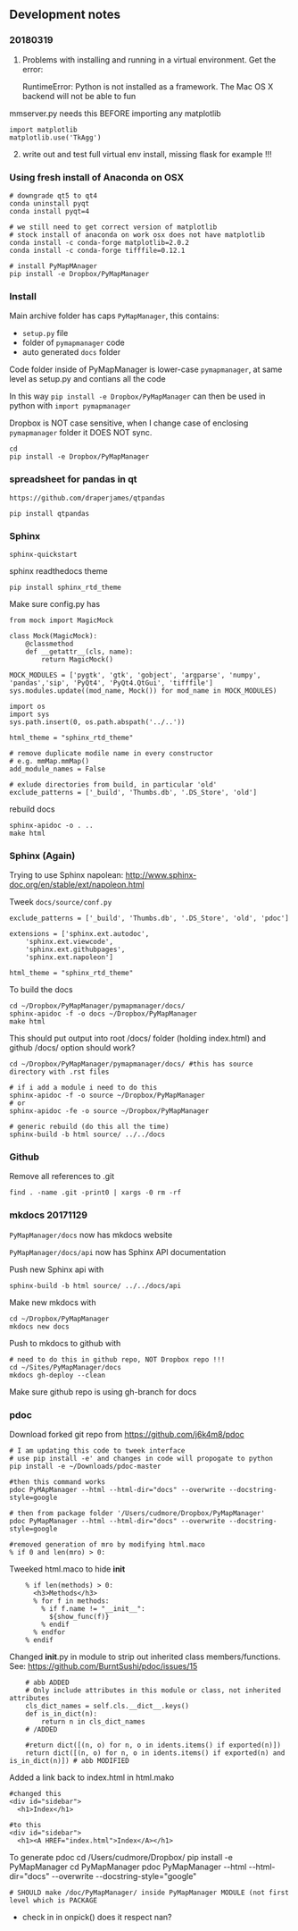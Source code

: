 ## Development notes

### 20180319

1) Problems with installing and running in a virtual environment. Get the error:

	RuntimeError: Python is not installed as a framework. The Mac OS X backend will not be able to fun
	
mmserver.py needs this BEFORE importing any matplotlib

	import matplotlib
	matplotlib.use('TkAgg')

2) write out and test full virtual env install, missing flask for example !!!

### Using fresh install of Anaconda on OSX

    # downgrade qt5 to qt4
    conda uninstall pyqt
    conda install pyqt=4

    # we still need to get correct version of matplotlib
    # stock install of anaconda on work osx does not have matplotlib
    conda install -c conda-forge matplotlib=2.0.2
    conda install -c conda-forge tifffile=0.12.1

    # install PyMapMAnager
    pip install -e Dropbox/PyMapManager

### Install

Main archive folder has caps `PyMapManager`, this contains:

 - `setup.py` file
 - folder of `pymapmanager` code
 - auto generated `docs` folder

Code folder inside of PyMapManager is lower-case `pymapmanager`, at same level as setup.py and contians all the code

In this way `pip install -e Dropbox/PyMapManager` can then be used in python with `import pymapmanager`

Dropbox is NOT case sensitive, when I change case of enclosing `pymapmanager` folder it DOES NOT sync.

	cd
	pip install -e Dropbox/PyMapManager
	

### spreadsheet for pandas in qt

    https://github.com/draperjames/qtpandas

    pip install qtpandas

### Sphinx

    sphinx-quickstart
    
sphinx readthedocs theme

    pip install sphinx_rtd_theme

Make sure config.py has
    
    from mock import MagicMock
    
    class Mock(MagicMock):
        @classmethod
        def __getattr__(cls, name):
            return MagicMock()
    
    MOCK_MODULES = ['pygtk', 'gtk', 'gobject', 'argparse', 'numpy', 'pandas','sip', 'PyQt4', 'PyQt4.QtGui', 'tifffile']
    sys.modules.update((mod_name, Mock()) for mod_name in MOCK_MODULES)
    
    import os
    import sys
    sys.path.insert(0, os.path.abspath('../..'))

    html_theme = "sphinx_rtd_theme"

    # remove duplicate modile name in every constructor
    # e.g. mmMap.mmMap()
    add_module_names = False

    # exlude directories from build, in particular 'old'
    exclude_patterns = ['_build', 'Thumbs.db', '.DS_Store', 'old']

rebuild docs

    sphinx-apidoc -o . ..
    make html

### Sphinx (Again)

Trying to use Sphinx napolean: http://www.sphinx-doc.org/en/stable/ext/napoleon.html

Tweek `docs/source/conf.py`

    exclude_patterns = ['_build', 'Thumbs.db', '.DS_Store', 'old', 'pdoc']

    extensions = ['sphinx.ext.autodoc',
        'sphinx.ext.viewcode',
        'sphinx.ext.githubpages',
        'sphinx.ext.napoleon']

    html_theme = "sphinx_rtd_theme"

To build the docs

    cd ~/Dropbox/PyMapManager/pymapmanager/docs/
    sphinx-apidoc -f -o docs ~/Dropbox/PyMapManager
    make html

This should put output into root /docs/ folder (holding index.html) and github /docs/ option should work?

    cd ~/Dropbox/PyMapManager/pymapmanager/docs/ #this has source directory with .rst files
    
    # if i add a module i need to do this
    sphinx-apidoc -f -o source ~/Dropbox/PyMapManager
    # or
    sphinx-apidoc -fe -o source ~/Dropbox/PyMapManager
    
    # generic rebuild (do this all the time)
    sphinx-build -b html source/ ../../docs
    
### Github

Remove all references to .git

    find . -name .git -print0 | xargs -0 rm -rf
    
### mkdocs 20171129

`PyMapManager/docs` now has mkdocs website

`PyMapManager/docs/api` now has Sphinx API documentation

Push new Sphinx api with

	sphinx-build -b html source/ ../../docs/api
	
Make new mkdocs with

	cd ~/Dropbox/PyMapManager
	mkdocs new docs
	
Push to mkdocs to github with

	# need to do this in github repo, NOT Dropbox repo !!!
	cd ~/Sites/PyMapManager/docs
	mkdocs gh-deploy --clean

Make sure github repo is using gh-branch for docs

### pdoc

Download forked git repo from https://github.com/j6k4m8/pdoc

    # I am updating this code to tweek interface
    # use pip install -e' and changes in code will propogate to python
    pip install -e ~/Downloads/pdoc-master

    #then this command works
    pdoc PyMApManager --html --html-dir="docs" --overwrite --docstring-style=google
    
    # then from package folder '/Users/cudmore/Dropbox/PyMapManager'
    pdoc PyMapManager --html --html-dir="docs" --overwrite --docstring-style=google
    
    #removed generation of mro by modifying html.maco 
    % if 0 and len(mro) > 0:

Tweeked html.maco to hide __init__

        % if len(methods) > 0:
          <h3>Methods</h3>
          % for f in methods:
            % if f.name != "__init__":            	
              ${show_func(f)}
            % endif
          % endfor
        % endif

Changed __init__.py in module to strip out inherited class members/functions.
 See: https://github.com/BurntSushi/pdoc/issues/15

		# abb ADDED
		# Only include attributes in this module or class, not inherited attributes
        cls_dict_names = self.cls.__dict__.keys()
        def is_in_dict(n):
            return n in cls_dict_names
        # /ADDED

        #return dict([(n, o) for n, o in idents.items() if exported(n)])
        return dict([(n, o) for n, o in idents.items() if exported(n) and is_in_dict(n)]) # abb MODIFIED

Added a link back to index.html in html.mako

    #changed this
    <div id="sidebar">
      <h1>Index</h1>

    #to this
    <div id="sidebar">
      <h1><A HREF="index.html">Index</A></h1>

To generate pdoc
    cd /Users/cudmore/Dropbox/
    pip install -e PyMapManager
    cd PyMapManager
    pdoc PyMapManager --html --html-dir="docs" --overwrite --docstring-style="google"
    
    # SHOULD make /doc/PyMapManager/ inside PyMapManager MODULE (not first level which is PACKAGE
    
- check in in onpick() does it respect nan?